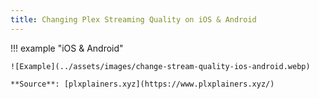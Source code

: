 ```yaml
---
title: Changing Plex Streaming Quality on iOS & Android 
---
```


!!! example "iOS & Android"

    ![Example](../assets/images/change-stream-quality-ios-android.webp)

    **Source**: [plxplainers.xyz](https://www.plxplainers.xyz/)
